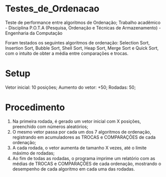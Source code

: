 # Testes_de_Ordenacao
Teste de performance entre algoritmos de Ordenação;
Trabalho acadêmico - Disciplina P.O.T.A (Pesquisa, Ordenação e Técnicas de Armazenamento) - Engenharia da Computação

Foram testados os seguintes algoritmos de ordenação: Selection Sort, Insertion Sort, Bubble Sort, Shell Sort, Heap Sort, Merge Sort e Quick Sort, com o intuito de obter a média entre comparações e trocas.

# Setup
Vetor inicial: 10 posições;
Aumento do vetor: +50;
Rodadas: 50;

# Procedimento
1. Na primeira rodada, é gerado um vetor inicial com X posições, preenchido com números aleatórios;
2. O mesmo vetor passa por cada um dos 7 algoritmos de ordenação, registrando em acumuladores as TROCAS e COMPARAÇÕES de cada ordenação;
3. A cada rodada, o vetor aumenta de tamanho X vezes, até o limite máximo de rodadas;
4. Ao fim de todas as rodadas, o programa imprime um relatório com as médias de TROCAS e COMPARAÇÕES de cada ordenação, mostrando o desempenho de cada algoritmo em cada uma das rodadas.

